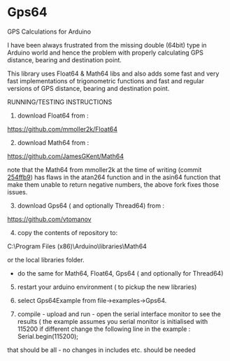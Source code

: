 # Gps64
GPS Calculations for Arduino

I have been always frustrated from the missing double (64bit) type in Arduino world and hence the problem with properly calculating GPS distance, bearing and destination point.

This library uses Float64 & Math64 libs and also adds some fast and very fast implementations of trigonometric functions and fast and regular versions of GPS distance, bearing and destination point.  

RUNNING/TESTING INSTRUCTIONS

1. download Float64 from :

https://github.com/mmoller2k/Float64

2. download Math64 from :

https://github.com/JamesGKent/Math64

note that the Math64 from mmoller2k at the time of writing (commit [254ffb9](https://github.com/mmoller2k/Math64/commit/254ffb91d186e1642b407a0b8a35d8e3a09c5b4a)) has flaws in the atan264 function and in the asin64 function that make them unable to return negative numbers, the above fork fixes those issues.

3. download Gps64 ( and optionally Thread64) from :

 https://github.com/vtomanov

4. copy the contents of repository to:

C:\Program Files (x86)\Arduino\libraries\Math64

or the local libraries folder.

- do the same for Math64, Float64, Gps64  ( and optionally for Thread64)

5. restart your arduino environment ( to pickup the new libraries) 

6. select Gps64Example from file->examples->Gps64.

8. compile - upload and run - open the serial interface monitor to see the results ( the example assumes you serial monitor is initialised with 115200 if different change the following line in the example :   Serial.begin(115200);

that should be all - no changes in includes etc. should be needed
